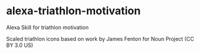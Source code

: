 # alexa-triathlon-motivation
Alexa Skill for triathlon motivation

Scaled triathlon icons based on work by James Fenton for Noun Project (CC BY 3.0 US)
